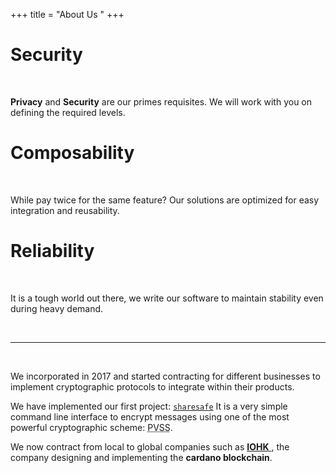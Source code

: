 +++
title = "About Us "
+++

<div class="row card-group text-center">
  <div class="col-12 col-md-4">
    <del><i class="fas fa-user-shield fa-5x text-danger"></i></del>
    <h1 class="display-5">
      Security
    </h1>
    <br />
    <p>
      <strong>Privacy</strong> and <strong>Security</strong> are our primes requisites.
      We will work with you on defining the required levels.
    </p>
  </div>
  <div class="col-12 col-md-4">
    <i class="fas fa-cogs fa-5x text-danger"></i>
    <h1 class="display-5">
      Composability
    </h1>
    <br />
    <p>
      While pay twice for the same feature? Our solutions are optimized for easy integration and reusability.
    </p>
  </div>
  <div class="col-12 col-md-4">
    <i class="fas fa-chart-line fa-5x text-danger"></i>
    <h1 class="display-5">
      Reliability
    </h1>
    <br />
    <p>
      It is a tough world out there, we write our software to maintain stability even during heavy demand.
    </p>
  </div>
</div>
<br />
<hr class="my-0">
<br />

We incorporated in 2017 and started contracting for different businesses
to implement cryptographic protocols to integrate within their products.

We have implemented our first project:
[`sharesafe`](@/blog/sharesafe.md)
It is a very simple command line interface to encrypt messages
using one of the most powerful cryptographic scheme:
<abbr title="Publicly Verifiable Secret Sharing">PVSS</abbr>.

We now contract from local to global companies such as [**IOHK** <i class="fas fa-external-link-alt"></i>](https://iohk.io), the
company designing and implementing the **cardano blockchain**.
